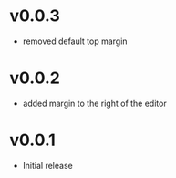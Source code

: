 v0.0.3
==================
* removed default top margin

v0.0.2
==================
* added margin to the right of the editor

v0.0.1
==================
* Initial release
